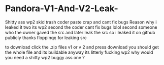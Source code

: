 # Pandora-V1-And-V2-Leak-
Shitty ass wp2 skid trash coder paste crap and cant fix bugs
Reason why i leaked it two its wp2 second the coder cant fix bugs lolol
second someone who the owner gaved the src and later leak the src so i leaked it on github publicly
thanks floppinqq for leaking src


to download click the .zip files v1 or v 2 and press download you should get the whole file and its buildable anyway its litterly fucking wp2 why would you need a shitty wp2 buggy ass one ?

